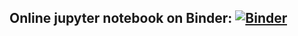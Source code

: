 ## Online jupyter notebook on Binder: [![Binder](https://mybinder.org/badge.svg)](http://mybinder.org/v2/gh/myproject/online-jupyter-notebook/master?filepath=index.ipynb)